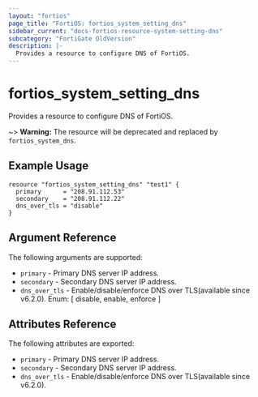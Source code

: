 ```yaml
---
layout: "fortios"
page_title: "FortiOS: fortios_system_setting_dns"
sidebar_current: "docs-fortios-resource-system-setting-dns"
subcategory: "FortiGate OldVersion"
description: |-
  Provides a resource to configure DNS of FortiOS.
---
```


# fortios_system_setting_dns
Provides a resource to configure DNS of FortiOS.

~> **Warning:** The resource will be deprecated and replaced by `fortios_system_dns`.

## Example Usage
```hcl
resource "fortios_system_setting_dns" "test1" {
  primary      = "208.91.112.53"
  secondary    = "208.91.112.22"
  dns_over_tls = "disable"
}
```

## Argument Reference
The following arguments are supported:

* `primary` - Primary DNS server IP address.
* `secondary` - Secondary DNS server IP address.
* `dns_over_tls` - Enable/disable/enforce DNS over TLS(available since v6.2.0). Enum: [ disable, enable, enforce ]

## Attributes Reference
The following attributes are exported:

* `primary` - Primary DNS server IP address.
* `secondary` - Secondary DNS server IP address.
* `dns_over_tls` - Enable/disable/enforce DNS over TLS(available since v6.2.0).
